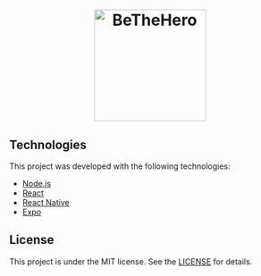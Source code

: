 <h1 align="center">
    <img alt="BeTheHero" title="#BeTheHero" src="https://drive.google.com/uc?export=view&id=1LKgF4oX0C9QWSt1goCQySTvwQTCr3iIj" width="200px" />
</h1>

## Technologies

This project was developed with the following technologies:

- [Node.js](https://nodejs.org/en/) 
- [React](https://reactjs.org)
- [React Native](https://facebook.github.io/react-native/)
- [Expo](https://expo.io/)

## License

This project is under the MIT license. See the [LICENSE](LICENSE.md) for details.
